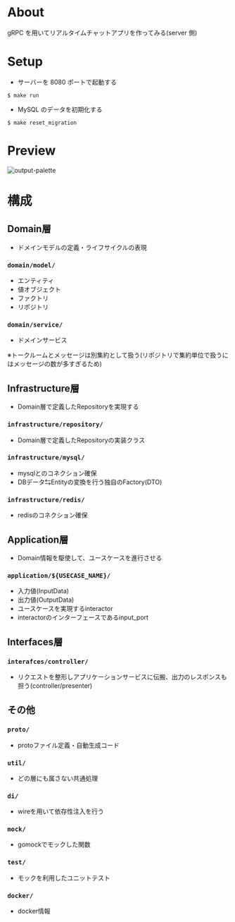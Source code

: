 # About

gRPC を用いてリアルタイムチャットアプリを作ってみる(server 側)

# Setup

- サーバーを 8080 ポートで起動する

```
$ make run
```

- MySQL のデータを初期化する

```
$ make reset_migration
```

# Preview

![output-palette](https://user-images.githubusercontent.com/38310693/114688320-8be5c300-9d4f-11eb-9901-ac0efb7b5ebd.gif)


# 構成
## Domain層
- ドメインモデルの定義・ライフサイクルの表現
### `domain/model/`
- エンティティ
- 値オブジェクト
- ファクトリ
- リポジトリ

### `domain/service/`
- ドメインサービス


※トークルームとメッセージは別集約として扱う(リポジトリで集約単位で扱うにはメッセージの数が多すぎるため)

## Infrastructure層
- Domain層で定義したRepositoryを実現する

### `infrastructure/repository/`
- Domain層で定義したRepositoryの実装クラス

### `infrastructure/mysql/`
- mysqlとのコネクション確保
- DBデータ⇆Entityの変換を行う独自のFactory(DTO)

### `infrastructure/redis/`
- redisのコネクション確保


## Application層
- Domain情報を駆使して、ユースケースを進行させる

### `application/${USECASE_NAME}/`
- 入力値(InputData)
- 出力値(OutputData)
- ユースケースを実現するinteractor
- interactorのインターフェースであるinput_port


## Interfaces層
### `interafces/controller/`
- リクエストを整形しアプリケーションサービスに伝搬、出力のレスポンスも担う(controller/presenter)

## その他

### `proto/`
- protoファイル定義・自動生成コード

### `util/`
- どの層にも属さない共通処理

### `di/`
- wireを用いて依存性注入を行う

### `mock/`
- gomockでモックした関数

### `test/`
- モックを利用したユニットテスト

### `docker/`
- docker情報
